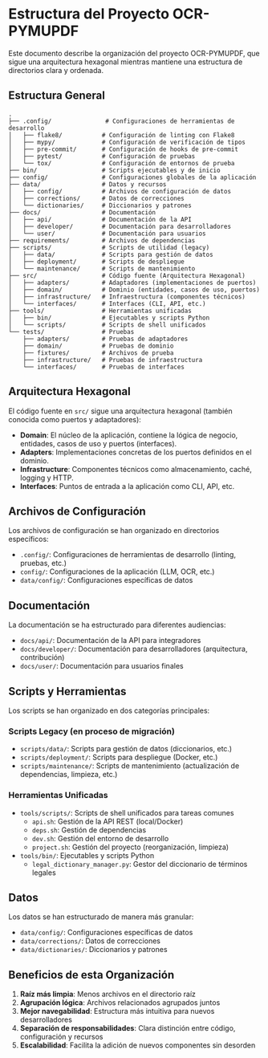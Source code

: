 # Estructura del Proyecto OCR-PYMUPDF

Este documento describe la organización del proyecto OCR-PYMUPDF, que sigue una arquitectura hexagonal mientras mantiene una estructura de directorios clara y ordenada.

## Estructura General

```
.
├── .config/               # Configuraciones de herramientas de desarrollo
│   ├── flake8/           # Configuración de linting con Flake8
│   ├── mypy/             # Configuración de verificación de tipos
│   ├── pre-commit/       # Configuración de hooks de pre-commit
│   ├── pytest/           # Configuración de pruebas
│   └── tox/              # Configuración de entornos de prueba
├── bin/                  # Scripts ejecutables y de inicio
├── config/               # Configuraciones globales de la aplicación
├── data/                 # Datos y recursos
│   ├── config/           # Archivos de configuración de datos
│   ├── corrections/      # Datos de correcciones
│   └── dictionaries/     # Diccionarios y patrones
├── docs/                 # Documentación
│   ├── api/              # Documentación de la API
│   ├── developer/        # Documentación para desarrolladores
│   └── user/             # Documentación para usuarios
├── requirements/         # Archivos de dependencias
├── scripts/              # Scripts de utilidad (legacy)
│   ├── data/             # Scripts para gestión de datos
│   ├── deployment/       # Scripts de despliegue
│   └── maintenance/      # Scripts de mantenimiento
├── src/                  # Código fuente (Arquitectura Hexagonal)
│   ├── adapters/         # Adaptadores (implementaciones de puertos)
│   ├── domain/           # Dominio (entidades, casos de uso, puertos)
│   ├── infrastructure/   # Infraestructura (componentes técnicos)
│   └── interfaces/       # Interfaces (CLI, API, etc.)
├── tools/                # Herramientas unificadas
│   ├── bin/              # Ejecutables y scripts Python
│   └── scripts/          # Scripts de shell unificados
└── tests/                # Pruebas
    ├── adapters/         # Pruebas de adaptadores
    ├── domain/           # Pruebas de dominio
    ├── fixtures/         # Archivos de prueba
    ├── infrastructure/   # Pruebas de infraestructura
    └── interfaces/       # Pruebas de interfaces
```

## Arquitectura Hexagonal

El código fuente en `src/` sigue una arquitectura hexagonal (también conocida como puertos y adaptadores):

- **Domain**: El núcleo de la aplicación, contiene la lógica de negocio, entidades, casos de uso y puertos (interfaces).
- **Adapters**: Implementaciones concretas de los puertos definidos en el dominio.
- **Infrastructure**: Componentes técnicos como almacenamiento, caché, logging y HTTP.
- **Interfaces**: Puntos de entrada a la aplicación como CLI, API, etc.

## Archivos de Configuración

Los archivos de configuración se han organizado en directorios específicos:

- `.config/`: Configuraciones de herramientas de desarrollo (linting, pruebas, etc.)
- `config/`: Configuraciones de la aplicación (LLM, OCR, etc.)
- `data/config/`: Configuraciones específicas de datos

## Documentación

La documentación se ha estructurado para diferentes audiencias:

- `docs/api/`: Documentación de la API para integradores
- `docs/developer/`: Documentación para desarrolladores (arquitectura, contribución)
- `docs/user/`: Documentación para usuarios finales

## Scripts y Herramientas

Los scripts se han organizado en dos categorías principales:

### Scripts Legacy (en proceso de migración)

- `scripts/data/`: Scripts para gestión de datos (diccionarios, etc.)
- `scripts/deployment/`: Scripts para despliegue (Docker, etc.)
- `scripts/maintenance/`: Scripts de mantenimiento (actualización de dependencias, limpieza, etc.)

### Herramientas Unificadas

- `tools/scripts/`: Scripts de shell unificados para tareas comunes
  - `api.sh`: Gestión de la API REST (local/Docker)
  - `deps.sh`: Gestión de dependencias
  - `dev.sh`: Gestión del entorno de desarrollo
  - `project.sh`: Gestión del proyecto (reorganización, limpieza)
- `tools/bin/`: Ejecutables y scripts Python
  - `legal_dictionary_manager.py`: Gestor del diccionario de términos legales

## Datos

Los datos se han estructurado de manera más granular:

- `data/config/`: Configuraciones específicas de datos
- `data/corrections/`: Datos de correcciones
- `data/dictionaries/`: Diccionarios y patrones

## Beneficios de esta Organización

1. **Raíz más limpia**: Menos archivos en el directorio raíz
2. **Agrupación lógica**: Archivos relacionados agrupados juntos
3. **Mejor navegabilidad**: Estructura más intuitiva para nuevos desarrolladores
4. **Separación de responsabilidades**: Clara distinción entre código, configuración y recursos
5. **Escalabilidad**: Facilita la adición de nuevos componentes sin desorden
